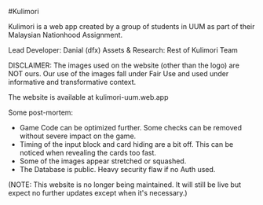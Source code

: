 #Kulimori

Kulimori is a web app created by a group of students
in UUM as part of their Malaysian Nationhood Assignment.

Lead Developer: Danial (dfx)
Assets & Research: Rest of Kulimori Team

DISCLAIMER: The images used on the website (other than the logo)
are NOT ours.
Our use of the images fall under Fair Use and used under informative
and transformative context.

The website is available at kulimori-uum.web.app

Some post-mortem:

- Game Code can be optimized further. Some checks can be removed
without severe impact on the game.
- Timing of the input block and card hiding are a bit off. This
can be noticed when revealing the cards too fast.
- Some of the images appear stretched or squashed.
- The Database is public. Heavy security flaw if no Auth used.

(NOTE: This website is no longer being maintained.
It will still be live but expect no further updates except
when it's necessary.)
